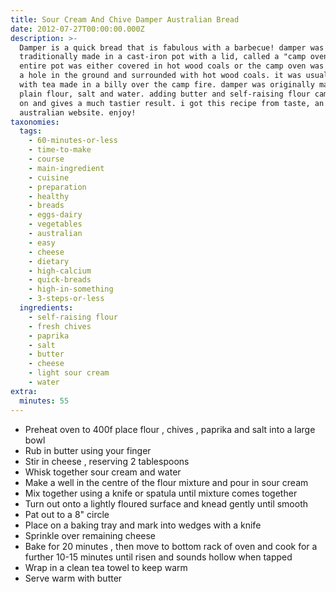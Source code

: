 ```yaml
---
title: Sour Cream And Chive Damper Australian Bread
date: 2012-07-27T00:00:00.000Z
description: >-
  Damper is a quick bread that is fabulous with a barbecue! damper was
  traditionally made in a cast-iron pot with a lid, called a "camp oven". the
  entire pot was either covered in hot wood coals or the camp oven was placed in
  a hole in the ground and surrounded with hot wood coals. it was usually served
  with tea made in a billy over the camp fire. damper was originally made with
  plain flour, salt and water. adding butter and self-raising flour came later
  on and gives a much tastier result. i got this recipe from taste, an
  australian website. enjoy!
taxonomies:
  tags:
    - 60-minutes-or-less
    - time-to-make
    - course
    - main-ingredient
    - cuisine
    - preparation
    - healthy
    - breads
    - eggs-dairy
    - vegetables
    - australian
    - easy
    - cheese
    - dietary
    - high-calcium
    - quick-breads
    - high-in-something
    - 3-steps-or-less
  ingredients:
    - self-raising flour
    - fresh chives
    - paprika
    - salt
    - butter
    - cheese
    - light sour cream
    - water
extra:
  minutes: 55
---
```

 - Preheat oven to 400f place flour , chives , paprika and salt into a large bowl
 - Rub in butter using your finger
 - Stir in cheese , reserving 2 tablespoons
 - Whisk together sour cream and water
 - Make a well in the centre of the flour mixture and pour in sour cream
 - Mix together using a knife or spatula until mixture comes together
 - Turn out onto a lightly floured surface and knead gently until smooth
 - Pat out to a 8" circle
 - Place on a baking tray and mark into wedges with a knife
 - Sprinkle over remaining cheese
 - Bake for 20 minutes , then move to bottom rack of oven and cook for a further 10-15 minutes until risen and sounds hollow when tapped
 - Wrap in a clean tea towel to keep warm
 - Serve warm with butter

